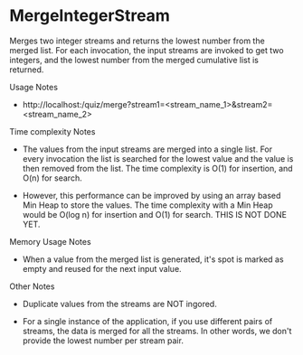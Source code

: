 # MergeIntegerStream
Merges two integer streams and returns the lowest number from the merged list. For each invocation, the input streams are invoked to get two integers, and the lowest number from the merged cumulative list is returned.

Usage Notes
- http://localhost:<port>/quiz/merge?stream1=<stream_name_1>&stream2=<stream_name_2>

Time complexity Notes
- The values from the input streams are merged into a single list. For every invocation the list is searched for the lowest value and the value is then removed from the list. The time complexity is O(1) for insertion, and O(n) for search.

- However, this performance can be improved by using an array based Min Heap to store the values. The time complexity with a Min Heap would be O(log n) for insertion and O(1) for search. THIS IS NOT DONE YET.
 
Memory Usage Notes
- When a value from the merged list is generated, it's spot is marked as empty and reused for the next input value.

Other Notes
- Duplicate values from the streams are NOT ingored.

- For a single instance of the application, if you use different pairs of streams, the data is merged for all the streams. In other words, we don't provide the lowest number per stream pair.
